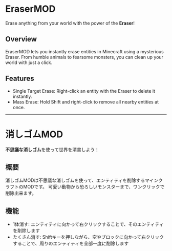# EraserMOD
Erase anything from your world with the power of the **Eraser**!
## Overview
EraserMOD lets you instantly erase entities in Minecraft using a mysterious Eraser.
From humble animals to fearsome monsters, you can clean up your world with just a click.
## Features
* Single Target Erase: Right-click an entity with the Eraser to delete it instantly.
* Mass Erase: Hold Shift and right-click to remove all nearby entities at once.
---
# 消しゴムMOD
**不思議な消しゴム**を使って世界を清書しよう！
## 概要
消しゴムMODは不思議な消しゴムを使って、エンティティを削除するマインクラフトのMODです。
可愛い動物から恐ろしいモンスターまで、ワンクリックで削除出来ます。
## 機能
* 1体消す: エンティティに向かって右クリックすることで、そのエンティティを削除します
* たくさん消す: Shiftキーを押しながら、空やブロックに向かって右クリックすることで、周りのエンティティを全部一度に削除します
